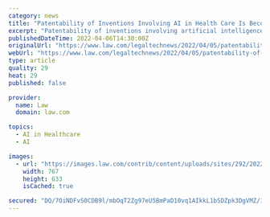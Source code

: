 ```yaml
---
category: news
title: "Patentability of Inventions Involving AI in Health Care Is Becoming a Key—and Complex—Issue"
excerpt: "Patentability of inventions involving artificial intelligence can have an outsized impact on how companies in the health care space protect their intellectual property—patents in particular. Recent decisions in the health care space further complicate the issue."
publishedDateTime: 2022-04-06T14:30:00Z
originalUrl: "https://www.law.com/legaltechnews/2022/04/05/patentability-of-inventions-involving-ai-in-health-care-is-becoming-a-key-and-complex-issue/"
webUrl: "https://www.law.com/legaltechnews/2022/04/05/patentability-of-inventions-involving-ai-in-health-care-is-becoming-a-key-and-complex-issue/"
type: article
quality: 29
heat: 29
published: false

provider:
  name: Law
  domain: law.com

topics:
  - AI in Healthcare
  - AI

images:
  - url: "https://images.law.com/contrib/content/uploads/sites/292/2022/04/Artificial-intelligence_3-767x633.jpg"
    width: 767
    height: 633
    isCached: true

secured: "DQ/7OiNDFvS0CDB9l/mbOqT2Zg97eU5BmPaD10vq1AIkkL1bSDZpk3DgVMZ/1NEw4p7jbw/rsPtVTpnqs0O2rm7+8EBamy9qNq+zCHDkpNOJPjhn/xgbY0VJPY1LWem4XMA0H3kBfsMDc88EQPKQFHQQsrf618imAGh5TipbOjizd8DPyMkrT3FOTvlchvBBoapX9Xz/Ecud0kK9Ir47nrm4n3/9tTOTzCiGB5nxWz80xR65yOWDf1qkITYyf89umMLNomeZKo6FWjLzHi6QIvOnXshzPC9M/CN/iY4+CbWmx+pBzP2EKzPPFT4NwomE3tZvoM/abUiqORdAEi0x/hekJljCHiF++wjdGaKaEYw=;vOHNT/zqDC4+p4+CZGSqSg=="
---
```


